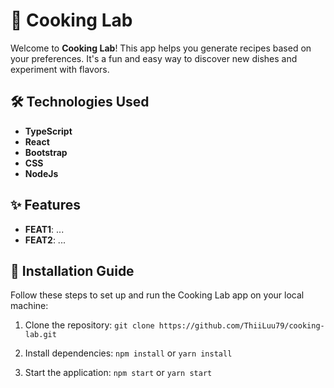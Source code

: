 # 🍳 Cooking Lab

Welcome to **Cooking Lab**! This app helps you generate recipes based on your preferences. It's a fun and easy way to discover new dishes and experiment with flavors.

## 🛠 Technologies Used

- **TypeScript**
- **React**
- **Bootstrap**
- **CSS**
- **NodeJs**

## ✨ Features

- **FEAT1**: ...
- **FEAT2**: ...

## 🚀 Installation Guide

Follow these steps to set up and run the Cooking Lab app on your local machine:

1. Clone the repository:
   `git clone https://github.com/ThiiLuu79/cooking-lab.git`

2. Install dependencies:
    `npm install` or `yarn install`

3. Start the application:
    `npm start` or `yarn start`  


